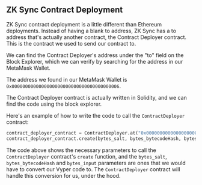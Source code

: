 ## ZK Sync Contract Deployment

ZK Sync contract deployment is a little different than Ethereum deployments. Instead of having a blank to address, ZK Sync has a to address that's actually another contract, the Contract Deployer contract. This is the contract we used to send our contract to.

We can find the Contract Deployer's address under the "to" field on the Block Explorer, which we can verify by searching for the address in our MetaMask Wallet.

The address we found in our MetaMask Wallet is `0x0000000000000000000000000000000000000006`.

The Contract Deployer contract is actually written in Solidity, and we can find the code using the block explorer.

Here's an example of how to write the code to call the `ContractDeployer` contract:

```python
contract_deployer_contract = ContractDeployer.at("0x0000000000000000000000000000000000000006")
contract_deployer_contract.create(bytes_salt, bytes_bytecodeHash, bytes_input)
```

The code above shows the necessary parameters to call the `ContractDeployer` contract's `create` function, and the `bytes_salt`, `bytes_bytecodeHash` and `bytes_input` parameters are ones that we would have to convert our Vyper code to. The `ContractDeployer` contract will handle this conversion for us, under the hood.
